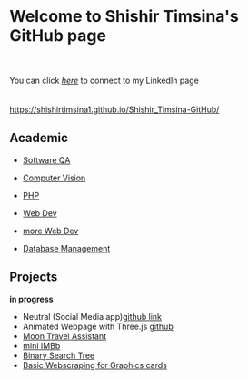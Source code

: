 <br>

# **Welcome to Shishir Timsina's GitHub page** <br><br>
You can click *[here][1]* to connect to my LinkedIn page<br><br>
<br>
https://shishirtimsina1.github.io/Shishir_Timsina-GitHub/ 


## **Academic**

  * [Software QA](https://github.com/sht99/Software-QA)
  
  * [Computer Vision](https://github.com/sht99/cs1674)
  * [PHP](https://github.com/sht99/PHP)
  
  * [Web Dev](https://github.com/sht99/webDev)  
  * [more Web Dev](https://github.com/sht99/webDev)
  * [Database Management](https://github.com/sht99/DatabaseManagement/tree/main)
  
## **Projects**

**in progress**

* Neutral (Social Media app)[github link](https://github.com/sht99/TeamNeutral)
* Animated Webpage with Three.js [github](https://github.com/sht99/Portfolio/tree/master)
* [Moon Travel Assistant](http://shishirtimsina1.infinityfreeapp.com/cs334/final/main.php)
* [mini IMBb](https://github.com/sht99/miniIMBb)
* [Binary Search Tree](https://github.com/sht99/BinarySearchTree)
* [Basic Webscraping for Graphics cards](https://github.com/sht99/Webscraping2)



[1]: <https://www.linkedin.com/in/shishir-timsina-03466018a>
